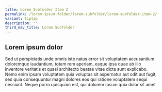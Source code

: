 ```yaml
---
title: Lorem Subfolder Item 2
permalink: /lorem-ipsum-folder/lorem-subfolder/lorem-subfolder-item-2/
variant: tiptap
description: ""
third_nav_title: Lorem Subfolder
---
```

<h2>Lorem ipsum dolor</h2>
<p>Sed ut perspiciatis unde omnis iste natus error sit voluptatem accusantium
doloremque laudantium, totam rem aperiam, eaque ipsa quae ab illo inventore
veritatis et quasi architecto beatae vitae dicta sunt explicabo. Nemo enim
ipsam voluptatem quia voluptas sit aspernatur aut odit aut fugit, sed quia
consequuntur magni dolores eos qui ratione voluptatem sequi nesciunt. Neque
porro quisquam est, qui dolorem ipsum quia dolor sit amet</p>